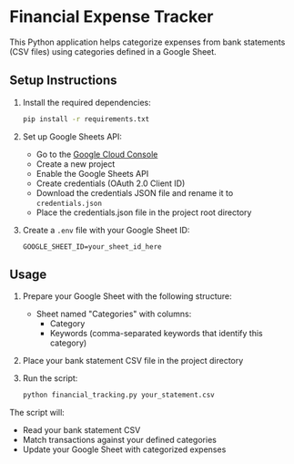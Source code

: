 # Financial Expense Tracker

This Python application helps categorize expenses from bank statements (CSV files) using categories defined in a Google Sheet.

## Setup Instructions

1. Install the required dependencies:
   ```bash
   pip install -r requirements.txt
   ```

2. Set up Google Sheets API:
   - Go to the [Google Cloud Console](https://console.cloud.google.com/)
   - Create a new project
   - Enable the Google Sheets API
   - Create credentials (OAuth 2.0 Client ID)
   - Download the credentials JSON file and rename it to `credentials.json`
   - Place the credentials.json file in the project root directory

3. Create a `.env` file with your Google Sheet ID:
   ```
   GOOGLE_SHEET_ID=your_sheet_id_here
   ```

## Usage

1. Prepare your Google Sheet with the following structure:
   - Sheet named "Categories" with columns:
     - Category
     - Keywords (comma-separated keywords that identify this category)

2. Place your bank statement CSV file in the project directory

3. Run the script:
   ```bash
   python financial_tracking.py your_statement.csv
   ```

The script will:
- Read your bank statement CSV
- Match transactions against your defined categories
- Update your Google Sheet with categorized expenses 